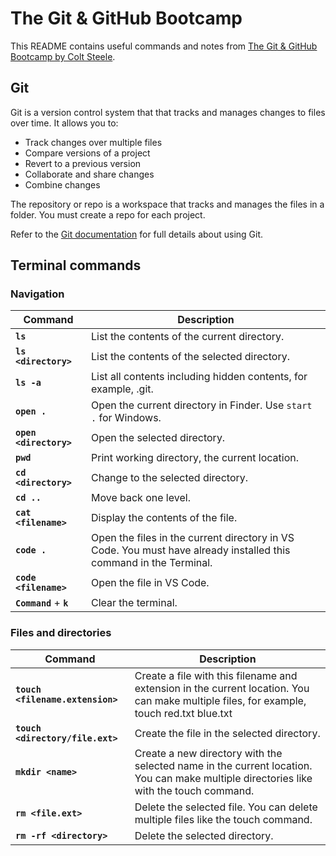 # The Git & GitHub Bootcamp

This README contains useful commands and notes from [The Git & GitHub Bootcamp by Colt Steele](https://www.udemy.com/course/git-and-github-bootcamp/ "Git & GitHub Bootcamp").

## Git

Git is a version control system that that tracks and manages changes to files over time. It allows you to:

- Track changes over multiple files
- Compare versions of a project
- Revert to a previous version
- Collaborate and share changes
- Combine changes

The repository or repo is a workspace that tracks and manages the files in a folder. You must create a repo for each project.

Refer to the [Git documentation](https://git-scm.com/ "Git documentation") for full details about using Git.

## Terminal commands

### Navigation

| Command                 | Description                                                                                                       |
| ----------------------- | ----------------------------------------------------------------------------------------------------------------- |
| **`ls`**                | List the contents of the current directory.                                                                       |
| **`ls <directory>`**    | List the contents of the selected directory.                                                                      |
| **`ls -a`**             | List all contents including hidden contents, for example, .git.                                                   |
| **`open .`**            | Open the current directory in Finder. Use `start .` for Windows.                                                  |
| **`open <directory>`**  | Open the selected directory.                                                                                      |
| **`pwd`**               | Print working directory, the current location.                                                                    |
| **`cd <directory>`**    | Change to the selected directory.                                                                                 |
| **`cd ..`**             | Move back one level.                                                                                              |
| **`cat <filename>`**    | Display the contents of the file.                                                                                 |
| **`code .`**            | Open the files in the current directory in VS Code. You must have already installed this command in the Terminal. |
| **`code <filename>`**   | Open the file in VS Code.                                                                                         |
| **`Command`** + **`k`** | Clear the terminal.                                                                                               |

### Files and directories

| Command                          | Description                                                                                                                              |
| -------------------------------- | ---------------------------------------------------------------------------------------------------------------------------------------- |
| **`touch <filename.extension>`** | Create a file with this filename and extension in the current location. You can make multiple files, for example, touch red.txt blue.txt |
| **`touch <directory/file.ext>`** | Create the file in the selected directory.                                                                                               |
| **`mkdir <name>`**               | Create a new directory with the selected name in the current location. You can make multiple directories like with the touch command.    |
| **`rm <file.ext>`**              | Delete the selected file. You can delete multiple files like the touch command.                                                          |
| **`rm -rf <directory>`**         | Delete the selected directory.                                                                                                           |
